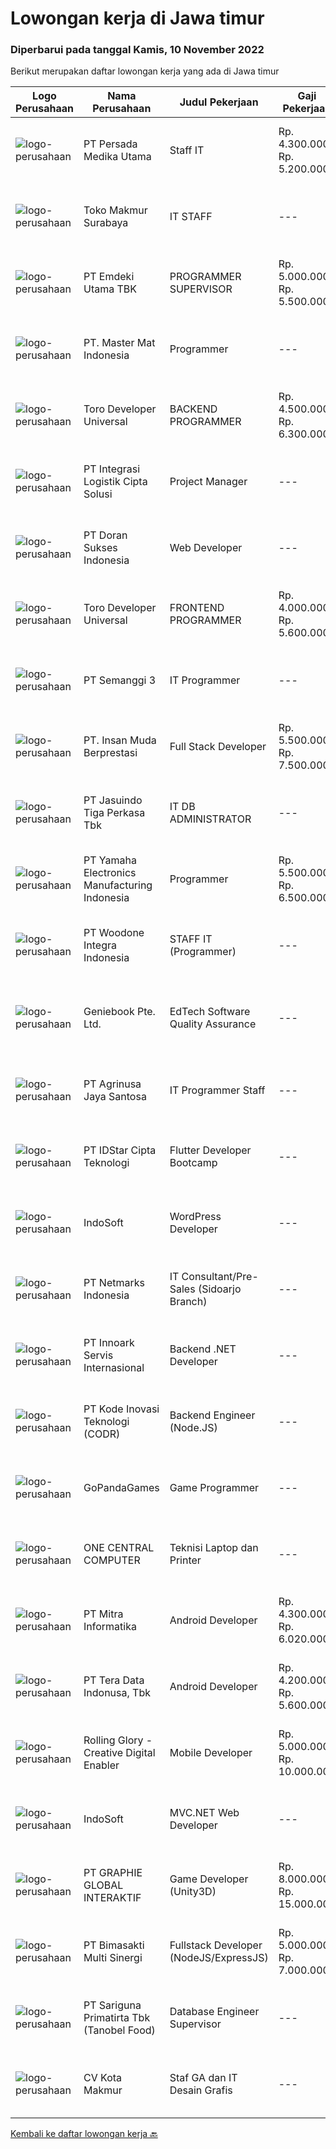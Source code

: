 
  # Lowongan kerja di Jawa timur

  ### Diperbarui pada tanggal Kamis, 10 November 2022

  Berikut merupakan daftar lowongan kerja yang ada di Jawa timur

  |Logo Perusahaan | Nama Perusahaan | Judul Pekerjaan | Gaji Pekerjaan | Lokasi | Deskripsi | Tanggal diunggah | Pranala |
  | -------------- | --------------- | --------------- | --------- | --------- | -------------- | ------- | ----------- |
  |![logo-perusahaan](https://image-service-cdn.seek.com.au/d47a3b9735957e5e98a0036308e2b9e1b7d0e2e5/ee4dce1061f3f616224767ad58cb2fc751b8d2dc)|PT Persada Medika Utama|Staff IT|Rp. 4.300.000-Rp. 5.200.000|Surabaya|Pendidikan minimal D3/ S1 Teknik InformatikaUsia maksimal 25 tahunBerpenampilan menarikMenguasai Bahasa pemrograman (Microsoft Access, API, Wen, PHP,...|Rabu, 09 November 2022|https://www.jobstreet.co.id/id/job/staff-it-4099933?token=0~12c2933a-6720-417c-ba11-a56d343e66e2&sectionRank=1&jobId=jobstreet-id-job-4099933|
|![logo-perusahaan](https://image-service-cdn.seek.com.au/35656d91f04ad9833ddb6e5fd9466d8bf1dc606f/ee4dce1061f3f616224767ad58cb2fc751b8d2dc)|Toko Makmur Surabaya|IT STAFF|---|Surabaya|Kualifikasi :1. Pendidikan Min SMK/D3/S1 lebih diutamakan Jurusan Informatika / Komputer2. Max 27 Tahun3. Memiliki Pengetahuan yang luas tentang...|Selasa, 08 November 2022|https://www.jobstreet.co.id/id/job/it-staff-4097253?token=0~12c2933a-6720-417c-ba11-a56d343e66e2&sectionRank=2&jobId=jobstreet-id-job-4097253|
|![logo-perusahaan](https://image-service-cdn.seek.com.au/806f564f20287713ff94c69c47a42991a1c32dca/ee4dce1061f3f616224767ad58cb2fc751b8d2dc)|PT Emdeki Utama TBK|PROGRAMMER SUPERVISOR|Rp. 5.000.000-Rp. 5.500.000|Gresik|Deskripsi Pekerjaan1.  Mengelola teknologi informasi dan sistem komputer Menjaga tercapainya target sasaran mutu iso 9001 Bertanggungjawab pada...|Rabu, 09 November 2022|https://www.jobstreet.co.id/id/job/programmer-supervisor-4080597?token=0~12c2933a-6720-417c-ba11-a56d343e66e2&sectionRank=3&jobId=jobstreet-id-job-4080597|
|![logo-perusahaan](https://image-service-cdn.seek.com.au/f164f29cff3b663510d4c6490955671be33d3036/ee4dce1061f3f616224767ad58cb2fc751b8d2dc)|PT. Master Mat Indonesia|Programmer|---|Surabaya|Terbiasa dengan pekerjaan dibidang IT ? Apakah anda suka pekerjaan yang berhubungan dengan program komputer dan teknologi ? Jika iya, anda tepat...|Rabu, 09 November 2022|https://www.jobstreet.co.id/id/job/programmer-4086443?token=0~12c2933a-6720-417c-ba11-a56d343e66e2&sectionRank=4&jobId=jobstreet-id-job-4086443|
|![logo-perusahaan](https://image-service-cdn.seek.com.au/d6d65ffa50db7c711a9d5e1bb0011cb6a46f91f3/ee4dce1061f3f616224767ad58cb2fc751b8d2dc)|Toro Developer Universal|BACKEND PROGRAMMER|Rp. 4.500.000-Rp. 6.300.000|Surabaya|BACKEND PROGRAMMER MENGUASAI PHP MVC, DIUTAMAKAN LARAVEL MENGUASAI HTML5 DAN CSS3, DIUTAMAKAN FRAMEWORK BOOTSTRAP 4 KEATAS MENGUASAI JAVASCRIPT,...|Rabu, 09 November 2022|https://www.jobstreet.co.id/id/job/backend-programmer-4088213?token=0~12c2933a-6720-417c-ba11-a56d343e66e2&sectionRank=5&jobId=jobstreet-id-job-4088213|
|![logo-perusahaan](https://image-service-cdn.seek.com.au/3057ebc2003a3730be0340b2ce840a93aa9ae2ea/ee4dce1061f3f616224767ad58cb2fc751b8d2dc)|PT Integrasi Logistik Cipta Solusi|Project Manager|---|Jakarta Utara|Kualifikasi: Pendidikan minimal S1 Sistem Informasi/Teknologi Informasi/Ilmu Komputer. Berpengalaman minimal 3 - 5 tahun dalam bidang IT....|Rabu, 09 November 2022|https://www.jobstreet.co.id/id/job/project-manager-4100493?token=0~12c2933a-6720-417c-ba11-a56d343e66e2&sectionRank=6&jobId=jobstreet-id-job-4100493|
|![logo-perusahaan](https://image-service-cdn.seek.com.au/340802554fd1bac21010fc4cfe16269f86c52368/ee4dce1061f3f616224767ad58cb2fc751b8d2dc)|PT Doran Sukses Indonesia|Web Developer|---|Surabaya|Memiliki pengalaman minimal 2 tahun dalam membangun web atau aplikasi Minimal lulusan S1 Menguasai konsep MVC Menguasai PHP framework : Laravel, CI...|Rabu, 09 November 2022|https://www.jobstreet.co.id/id/job/web-developer-4080140?token=0~12c2933a-6720-417c-ba11-a56d343e66e2&sectionRank=7&jobId=jobstreet-id-job-4080140|
|![logo-perusahaan](https://image-service-cdn.seek.com.au/c1c6bd8c47a8292d7999dc375db5537be1f8620e/ee4dce1061f3f616224767ad58cb2fc751b8d2dc)|Toro Developer Universal|FRONTEND PROGRAMMER|Rp. 4.000.000-Rp. 5.600.000|Surabaya|FRONTEND PROGRAMMER MENGUASAI HTML5 DAN CSS3, DIUTAMAKAN YANG MEMAHAMI BOOTSTRAP DAN SEMANTIC UI MENGUASAI JAVASCRIPT DAN MVVM, DIUTAMAKAN MEMAHAMI...|Rabu, 09 November 2022|https://www.jobstreet.co.id/id/job/frontend-programmer-4088217?token=0~12c2933a-6720-417c-ba11-a56d343e66e2&sectionRank=8&jobId=jobstreet-id-job-4088217|
|![logo-perusahaan](https://image-service-cdn.seek.com.au/d2f6d6e4f2659e7ef07428c6c83193d6bd70ff52/ee4dce1061f3f616224767ad58cb2fc751b8d2dc)|PT Semanggi 3|IT Programmer|---|Surabaya|Semanggi Tiga adalah perusahaan Jasa Tenaga Alih Daya yang berkembang pesat dan memiliki kantor pusat di Surabaya. Kami sedang melakukan pengembangan...|Senin, 07 November 2022|https://www.jobstreet.co.id/id/job/it-programmer-4096162?token=0~12c2933a-6720-417c-ba11-a56d343e66e2&sectionRank=9&jobId=jobstreet-id-job-4096162|
|![logo-perusahaan](https://image-service-cdn.seek.com.au/5af0525b180202a35b88841015f22c63e94bc793/ee4dce1061f3f616224767ad58cb2fc751b8d2dc)|PT. Insan Muda Berprestasi|Full Stack Developer|Rp. 5.500.000-Rp. 7.500.000|Surabaya|Kami adalah sebuah perusahaan startup yang bergerak di bidang teknologi pendidikan yang sedang berkembang di Indonesia. Kami mencari Programmer...|Rabu, 09 November 2022|https://www.jobstreet.co.id/id/job/full-stack-developer-4100554?token=0~12c2933a-6720-417c-ba11-a56d343e66e2&sectionRank=10&jobId=jobstreet-id-job-4100554|
|![logo-perusahaan](https://image-service-cdn.seek.com.au/af38d604e6f81bafc849d1c25c6e20a1e8cbc479/ee4dce1061f3f616224767ad58cb2fc751b8d2dc)|PT Jasuindo Tiga Perkasa Tbk|IT DB ADMINISTRATOR|---|Sidoarjo|SPESIFIKASI PEKERJAAN :  Bertanggung jawab dalam  installasi, setup, konfigurasi dan  manajemen database server dalam scope perusahaan....|Senin, 07 November 2022|https://www.jobstreet.co.id/id/job/it-db-administrator-4096493?token=0~12c2933a-6720-417c-ba11-a56d343e66e2&sectionRank=11&jobId=jobstreet-id-job-4096493|
|![logo-perusahaan](https://image-service-cdn.seek.com.au/d973cc7864796747534dbabf1d4f648f11d31c80/ee4dce1061f3f616224767ad58cb2fc751b8d2dc)|PT Yamaha Electronics Manufacturing Indonesia|Programmer|Rp. 5.500.000-Rp. 6.500.000|Jawa Timur|Responsibilities:Designing, coding and improving company web pages, programs and applications.Requirement: Minimum Diploma (D3) of Computer...|Selasa, 08 November 2022|https://www.jobstreet.co.id/id/job/programmer-4097553?token=0~12c2933a-6720-417c-ba11-a56d343e66e2&sectionRank=12&jobId=jobstreet-id-job-4097553|
|![logo-perusahaan](https://image-service-cdn.seek.com.au/71c3467d774d6e6b49598bc17224040e40898724/ee4dce1061f3f616224767ad58cb2fc751b8d2dc)|PT Woodone Integra Indonesia|STAFF IT (Programmer)|---|Sidoarjo|STAFF IT (Programmer) : Mengolah database Mengelola teknologi web server Melakukan integrasi cloud computing Membangun software server side Mengatur...|Senin, 07 November 2022|https://www.jobstreet.co.id/id/job/staff-it-programmer-4096284?token=0~12c2933a-6720-417c-ba11-a56d343e66e2&sectionRank=13&jobId=jobstreet-id-job-4096284|
|![logo-perusahaan](https://image-service-cdn.seek.com.au/1c468485c6dd34aff543256dfd5110299b0b5290/ee4dce1061f3f616224767ad58cb2fc751b8d2dc)|Geniebook Pte. Ltd.|EdTech Software Quality Assurance|---|Surabaya|Loved by over 220,000 users, Geniebook is Singapore’s largest online learning platform for English, Mathematics and Science (EMS) syllabi, with...|Rabu, 09 November 2022|https://www.jobstreet.co.id/id/job/edtech-software-quality-assurance-10101513/origin/sg?token=0~12c2933a-6720-417c-ba11-a56d343e66e2&sectionRank=14&jobId=jobstreet-sg-job-10101513|
|![logo-perusahaan](https://image-service-cdn.seek.com.au/995ee6fb4bd3a793aa14ae0a57f696ae9d77ee66/ee4dce1061f3f616224767ad58cb2fc751b8d2dc)|PT Agrinusa Jaya Santosa|IT Programmer Staff|---|Surabaya|Kualifikasi: Skill(s): PHP, SQL, Android, Oracle db, SQL Query Pendidikan terakhir D3/S1 jurusan Teknologi Informatika. Pengalaman minimal 1-2 tahun...|Senin, 07 November 2022|https://www.jobstreet.co.id/id/job/it-programmer-staff-4095419?token=0~12c2933a-6720-417c-ba11-a56d343e66e2&sectionRank=15&jobId=jobstreet-id-job-4095419|
|![logo-perusahaan](https://image-service-cdn.seek.com.au/5d3879f4175254070d6df25a44d4278779a2b72f/ee4dce1061f3f616224767ad58cb2fc751b8d2dc)|PT IDStar Cipta Teknologi|Flutter Developer Bootcamp|---|Surabaya|About the jobsWe are looking for fresh graduates who’s willing to learn about the Flutter. It’s a 1 month free online class with guaranteed working...|Rabu, 09 November 2022|https://www.jobstreet.co.id/id/job/flutter-developer-bootcamp-4099897?token=0~12c2933a-6720-417c-ba11-a56d343e66e2&sectionRank=16&jobId=jobstreet-id-job-4099897|
|![logo-perusahaan](https://image-service-cdn.seek.com.au/fbd57a90b36e6d6fe13c8e714c23f2e07616d0cb/ee4dce1061f3f616224767ad58cb2fc751b8d2dc)|IndoSoft|WordPress Developer|---|Malang|Kami mencari WordPress Developer (bukan pengguna WordPress).Tanggung Jawab Menginstal plugin WordPress dan menyesuaikannya dengan theme yang ada agar...|Kamis, 10 November 2022|https://www.jobstreet.co.id/id/job/wordpress-developer-4100736?token=0~12c2933a-6720-417c-ba11-a56d343e66e2&sectionRank=17&jobId=jobstreet-id-job-4100736|
|![logo-perusahaan](https://image-service-cdn.seek.com.au/70d04e3ce9db8d3018f940c9b7350b25d6c5e04b/ee4dce1061f3f616224767ad58cb2fc751b8d2dc)|PT Netmarks Indonesia|IT Consultant/Pre-Sales (Sidoarjo Branch)|---|Sidoarjo|Requirements: Degree in Computer Science, Information Technology or a related field (open for fresh graduate) Strong problem solving, prioritization...|Senin, 07 November 2022|https://www.jobstreet.co.id/id/job/it-consultant-pre-sales-sidoarjo-branch-4096208?token=0~12c2933a-6720-417c-ba11-a56d343e66e2&sectionRank=18&jobId=jobstreet-id-job-4096208|
|![logo-perusahaan](https://image-service-cdn.seek.com.au/03d5b2909306d41d8d881d2ac7cfb4a0d8a47045/ee4dce1061f3f616224767ad58cb2fc751b8d2dc)|PT Innoark Servis Internasional|Backend .NET Developer|---|Bandung|.NET Developer responsibilities include: Analyzing system requirements and prioritizing tasks Writing clean, testable code using .NET programming...|Rabu, 09 November 2022|https://www.jobstreet.co.id/id/job/backend-.net-developer-4079594?token=0~12c2933a-6720-417c-ba11-a56d343e66e2&sectionRank=19&jobId=jobstreet-id-job-4079594|
|![logo-perusahaan](https://image-service-cdn.seek.com.au/6d97a4ffe0f325e8e84b260a2064eead4009eff7/ee4dce1061f3f616224767ad58cb2fc751b8d2dc)|PT Kode Inovasi Teknologi (CODR)|Backend Engineer (Node.JS)|---|Yogyakarta|Requirements: Candidate must possess at least Bachelor's Degree in Engineering (Computer/Telecommunication), Computer Science/Information Technology...|Selasa, 08 November 2022|https://www.jobstreet.co.id/id/job/backend-engineer-node.js-4097631?token=0~12c2933a-6720-417c-ba11-a56d343e66e2&sectionRank=20&jobId=jobstreet-id-job-4097631|
|![logo-perusahaan](https://image-service-cdn.seek.com.au/4376ee4054c2384ea2fbceec4616a7cdfa51e9a2/ee4dce1061f3f616224767ad58cb2fc751b8d2dc)|GoPandaGames|Game Programmer|---|Surabaya|Deskripsi Pekerjaan Memprogram aset game dari Illustrator / Game Artist Bertanggung jawab atas efek sound Mengikuti arahan dan terbuka terhadap saran...|Senin, 07 November 2022|https://www.jobstreet.co.id/id/job/game-programmer-4096602?token=0~12c2933a-6720-417c-ba11-a56d343e66e2&sectionRank=21&jobId=jobstreet-id-job-4096602|
|![logo-perusahaan](https://i.ibb.co/sqvTCh9/112815900-stock-vector-no-image-available-icon-flat-vector.webp)|ONE CENTRAL COMPUTER|Teknisi Laptop dan Printer|---|Jawa Timur|Kualifikasi Usia : Max 30 Tahun Pendidikan : Min. SMA/SMK Sederajat Jujur, Disiplin, Tanggung Jawab Diutamakan memiliki pengalaman sebagai teknisi...|Selasa, 08 November 2022|https://www.jobstreet.co.id/id/job/teknisi-laptop-dan-printer-4098161?token=0~12c2933a-6720-417c-ba11-a56d343e66e2&sectionRank=22&jobId=jobstreet-id-job-4098161|
|![logo-perusahaan](https://image-service-cdn.seek.com.au/f41a3a3e89984f2dabec38a3b33e4fa0e4b94970/ee4dce1061f3f616224767ad58cb2fc751b8d2dc)|PT Mitra Informatika|Android Developer|Rp. 4.300.000-Rp. 6.020.000|Surabaya|About Mitra Informatika Mitra Informatika is an IT company based in Surabaya that positioning itself to become the market leader in providing...|Rabu, 09 November 2022|https://www.jobstreet.co.id/id/job/android-developer-4100374?token=0~12c2933a-6720-417c-ba11-a56d343e66e2&sectionRank=23&jobId=jobstreet-id-job-4100374|
|![logo-perusahaan](https://image-service-cdn.seek.com.au/c12c0c2bd9671691cf10ade24e6ad02e392a28f7/ee4dce1061f3f616224767ad58cb2fc751b8d2dc)|PT Tera Data Indonusa, Tbk|Android Developer|Rp. 4.200.000-Rp. 5.600.000|Surabaya|Melakukan maintain legacy code, serta melakukan pengembangan aplikasi baru sesuai dengan kebutuhan perusahaan.  Melakukan desain dan pengembangan...|Senin, 07 November 2022|https://www.jobstreet.co.id/id/job/android-developer-4096268?token=0~12c2933a-6720-417c-ba11-a56d343e66e2&sectionRank=24&jobId=jobstreet-id-job-4096268|
|![logo-perusahaan](https://image-service-cdn.seek.com.au/102dca1c75fb558e6532d8df396235b956dd0e8e/ee4dce1061f3f616224767ad58cb2fc751b8d2dc)|Rolling Glory - Creative Digital Enabler|Mobile Developer|Rp. 5.000.000-Rp. 10.000.000|Bandung|We are looking for a skilled mobile developer with prior developing experience to create and maintain mobile applications for Andriod, iOS, and...|Rabu, 09 November 2022|https://www.jobstreet.co.id/id/job/mobile-developer-4100616?token=0~12c2933a-6720-417c-ba11-a56d343e66e2&sectionRank=25&jobId=jobstreet-id-job-4100616|
|![logo-perusahaan](https://image-service-cdn.seek.com.au/fbd57a90b36e6d6fe13c8e714c23f2e07616d0cb/ee4dce1061f3f616224767ad58cb2fc751b8d2dc)|IndoSoft|MVC.NET Web Developer|---|Malang|We are looking for a skilled Web Developer who will be responsible for developing and/or designing websites for our clients. You will be working...|Kamis, 10 November 2022|https://www.jobstreet.co.id/id/job/mvc.net-web-developer-4100737?token=0~12c2933a-6720-417c-ba11-a56d343e66e2&sectionRank=26&jobId=jobstreet-id-job-4100737|
|![logo-perusahaan](https://image-service-cdn.seek.com.au/f9a751ea24d68e4658d0eb7882e2db58a9b95cb0/ee4dce1061f3f616224767ad58cb2fc751b8d2dc)|PT GRAPHIE GLOBAL INTERAKTIF|Game Developer (Unity3D)|Rp. 8.000.000-Rp. 15.000.000|Jakarta Raya|Deskripsi Pekerjaan : Usia maksimal 40 tahun Pendidikan terakhir minimal D3 Menyenangi dunia aplikasi komputer dan pembuatan game Mempunyai kemampuan...|Selasa, 08 November 2022|https://www.jobstreet.co.id/id/job/game-developer-unity3d-4097437?token=0~12c2933a-6720-417c-ba11-a56d343e66e2&sectionRank=27&jobId=jobstreet-id-job-4097437|
|![logo-perusahaan](https://image-service-cdn.seek.com.au/3c3597528a656ba0a7299263a04fc9ed9cb02b85/ee4dce1061f3f616224767ad58cb2fc751b8d2dc)|PT Bimasakti Multi Sinergi|Fullstack Developer (NodeJS/ExpressJS)|Rp. 5.000.000-Rp. 7.000.000|Surabaya|Requirements : Having at least 1 years experience as Fullstack Developer Minimum Diploma or Bachelor's Degree majoring in Computer Science/...|Senin, 07 November 2022|https://www.jobstreet.co.id/id/job/fullstack-developer-nodejs-expressjs-4097108?token=0~12c2933a-6720-417c-ba11-a56d343e66e2&sectionRank=28&jobId=jobstreet-id-job-4097108|
|![logo-perusahaan](https://image-service-cdn.seek.com.au/4612f3a5fed5d41ab7f63faf2a09b8428ab4ec50/ee4dce1061f3f616224767ad58cb2fc751b8d2dc)|PT Sariguna Primatirta Tbk (Tanobel Food)|Database Engineer Supervisor|---|Surabaya|Description:This position will be working to design, implement and maintain a Data Warehouse solution. Collaborating with key stakeholders across many...|Sabtu, 05 November 2022|https://www.jobstreet.co.id/id/job/database-engineer-supervisor-4083308?token=0~12c2933a-6720-417c-ba11-a56d343e66e2&sectionRank=29&jobId=jobstreet-id-job-4083308|
|![logo-perusahaan](https://image-service-cdn.seek.com.au/610f6ec06930d8612ae513c0296af9f075af483d/ee4dce1061f3f616224767ad58cb2fc751b8d2dc)|CV Kota Makmur|Staf GA dan IT Desain Grafis|---|Surabaya|Tugas &amp; Tanggung Jawab Staf GA &amp; IT Desain Grafis:Sebagai GA: Merekap melaporkan absensi dan kehadiran karyawan. Mengurus dan monitoring...|Rabu, 02 November 2022|https://www.jobstreet.co.id/id/job/staf-ga-dan-it-desain-grafis-4090005?token=0~12c2933a-6720-417c-ba11-a56d343e66e2&sectionRank=30&jobId=jobstreet-id-job-4090005|


  [Kembali ke daftar lowongan kerja 🔙](../README.md#daftar-lowongan-kerja)
  